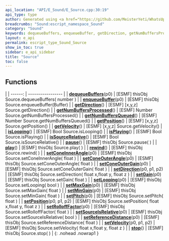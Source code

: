 ```yaml
---
api_location: "API/E_Sound/E_Source.cpp:30:19"
api_type: type
author: Generated using <a href="https://github.com/MeisterYeti/WhatsUpDoc">WhatsUpDoc</a>
breadcrumbs: "Sound:escript_namespace_Sound"
category: "Sound"
keywords: dequeueBuffers, enqueueBuffer, getDirection, getNumBuffersProcessed, getNumBuffersQueued, getPosition, getVelocity, isLooping, isPlaying, isSourceRelative, pause, play, rewind, setConeInnerAngle, setConeOuterAngle, setConeOuterGain, setDirection, setGain, setLooping, setMaxGain, setMinGain, setPitch, setPosition, setRolloffFactor, setSourceIsRelative, setReferenceDistance, setVelocity, stop
layout: e_api
permalink: escript_type_Sound_Source
show_in_toc: true
sidebar: e_api_sidebar
title: "Source"
toc: false
---
```


## Functions

|
| ------: | ----------------- |
| **[dequeueBuffers](classSound_1_1Source#classSound_1_1Source_1a0b3f6778345d9e9a6fe724b9a958c854)**(p0) | [ESMF] thisObj Source.dequeueBuffers( number ) |
| **[enqueueBuffer](classSound_1_1Source#classSound_1_1Source_1a5bf72bcbeb5902f937d17587bb270e98)**(p0) | [ESMF] thisObj Source.enqueueBuffer(Buffer) |
| **[getDirection](classSound_1_1Source#classSound_1_1Source_1a7af99ca6d7567167e887e6ca85b2bf4e)**() | [ESMF] [x,y,z] Source.getDirection() |
| **[getNumBuffersProcessed](classSound_1_1Source#classSound_1_1Source_1a063d52cea462e340b94aaab23c1d06f6)**() | [ESMF] Number Source.getNumBuffersProcessed() |
| **[getNumBuffersQueued](classSound_1_1Source#classSound_1_1Source_1a0a09902ca2cc364dc48faccead2a95fc)**() | [ESMF] Number Source.getNumBuffersQueued() |
| **[getPosition](classSound_1_1Source#classSound_1_1Source_1a32683ec56438c726e75b772b7be94f6e)**() | [ESMF] [x,y,z] Source.getPosition() |
| **[getVelocity](classSound_1_1Source#classSound_1_1Source_1a8f206edb9b56bc3b42fb810aa7cac73f)**() | [ESMF] [x,y,z] Source.getVelocity() |
| **[isLooping](classSound_1_1Source#classSound_1_1Source_1ab1f18dc846052b42225b6c41b5ee22e1)**() | [ESMF] Bool Source.isLooping() |
| **[isPlaying](classSound_1_1Source#classSound_1_1Source_1a294e5ab1c1c3f8bc3675034ba0dec70a)**() | [ESMF] Bool Source.isPlaying() |
| **[isSourceRelative](classSound_1_1Source#classSound_1_1Source_1a6eb820a7e1daf613f5ca20d0f02c443a)**() | [ESMF] Bool Source.isSourceRelative() |
| **[pause](classSound_1_1Source#classSound_1_1Source_1a7b7e08e89afc15775d66c5353373badb)**() | [ESMF] thisObj Source.pause( ) |
| **[play](classSound_1_1Source#classSound_1_1Source_1a3ce0140b35499a03325194fd0e619536)**() | [ESMF] thisObj Source.play( ) |
| **[rewind](classSound_1_1Source#classSound_1_1Source_1a33109a1f77958cc9f59ed83a392396a5)**() | [ESMF] thisObj Source.rewind( ) |
| **[setConeInnerAngle](classSound_1_1Source#classSound_1_1Source_1ae7002fc7c4046bc74445d40b7a686759)**(p0) | [ESMF] thisObj Source.setConeInnerAngle( float ) |
| **[setConeOuterAngle](classSound_1_1Source#classSound_1_1Source_1ab59053da6ca368939999e1554bb9e17f)**(p0) | [ESMF] thisObj Source.setConeOuterAngle( float ) |
| **[setConeOuterGain](classSound_1_1Source#classSound_1_1Source_1a966aa081891ae1a83976f501711a0091)**(p0) | [ESMF] thisObj Source.setConeOuterGain( float ) |
| **[setDirection](classSound_1_1Source#classSound_1_1Source_1a76c779164a0cd47022cae1052d04376b)**(p0, p1, p2) | [ESMF] thisObj Source.setDirection( float x,float y, float z ) |
| **[setGain](classSound_1_1Source#classSound_1_1Source_1a47854ae47a9fea4c7564c2b2765fff25)**(p0) | [ESMF] thisObj Source.setGain( float ) |
| **[setLooping](classSound_1_1Source#classSound_1_1Source_1afa2306515525bca87b608116b798b93b)**(p0) | [ESMF] thisObj Source.setLooping( bool ) |
| **[setMaxGain](classSound_1_1Source#classSound_1_1Source_1af0775e62377ccb915168d85f978e5a56)**(p0) | [ESMF] thisObj Source.setMaxGain( float ) |
| **[setMinGain](classSound_1_1Source#classSound_1_1Source_1a3a45694a6642fb7540eddf7c78b3c73b)**(p0) | [ESMF] thisObj Source.setMinGain( float ) |
| **[setPitch](classSound_1_1Source#classSound_1_1Source_1a8ab4df20eb0caff26808270d427d9ba7)**(p0) | [ESMF] thisObj Source.setPitch( float ) |
| **[setPosition](classSound_1_1Source#classSound_1_1Source_1ab869c93914b5b65c09f75fb46ce35132)**(p0, p1, p2) | [ESMF] thisObj Source.setPosition( float x,float y, float z ) |
| **[setRolloffFactor](classSound_1_1Source#classSound_1_1Source_1aaf54988287d35e7c48db948517854dc1)**(p0) | [ESMF] thisObj Source.setRolloffFactor( float ) |
| **[setSourceIsRelative](classSound_1_1Source#classSound_1_1Source_1ad9c8b828b87cac79df8ae6ebe7d4a13d)**(p0) | [ESMF] thisObj Source.setSourceIsRelative( bool ) |
| **[setReferenceDistance](classSound_1_1Source#classSound_1_1Source_1a1ac878a61d7a8a12da0d38bdd3a12908)**(p0) | [ESMF] thisObj Source.setReferenceDistance( float ) |
| **[setVelocity](classSound_1_1Source#classSound_1_1Source_1a339dd2b0bfdb4e66d1e1221c6f4df1a6)**(p0, p1, p2) | [ESMF] thisObj Source.setVelocity( float x,float y, float z ) |
| **[stop](classSound_1_1Source#classSound_1_1Source_1a85d94155141d48cd4944e57c74abb6a7)**() | [ESMF] thisObj Source.stop( ) |
{: .nohead .nowrap1 }
